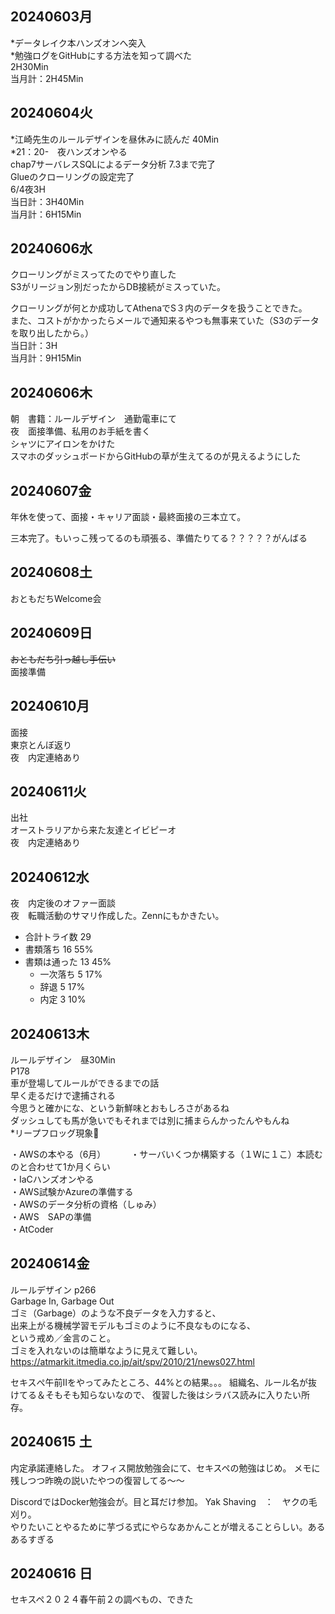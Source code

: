 ## 20240603月
*データレイク本ハンズオンへ突入  
*勉強ログをGitHubにする方法を知って調べた  
2H30Min  
当月計：2H45Min  

## 20240604火  
*江崎先生のルールデザインを昼休みに読んだ  40Min  
*21：20-　夜ハンズオンやる   
chap7サーバレスSQLによるデータ分析 7.3まで完了  
Glueのクローリングの設定完了  
6/4夜3H  
当日計：3H40Min  
当月計：6H15Min

## 20240606水
クローリングがミスってたのでやり直した  
S3がリージョン別だったからDB接続がミスっていた。  

クローリングが何とか成功してAthenaでS３内のデータを扱うことできた。  
また、コストがかかったらメールで通知来るやつも無事来ていた（S3のデータを取り出したから。）   
当日計：3H  
当月計：9H15Min  
  
## 20240606木
朝　書籍：ルールデザイン　通勤電車にて    
夜　面接準備、私用のお手紙を書く  
シャツにアイロンをかけた  
スマホのダッシュボードからGitHubの草が生えてるのが見えるようにした

## 20240607金
年休を使って、面接・キャリア面談・最終面接の三本立て。  

三本完了。もいっこ残ってるのも頑張る、準備たりてる？？？？？がんばる

## 20240608土
おともだちWelcome会

## 20240609日
~~おともだち引っ越し手伝い~~  
面接準備

## 20240610月
面接  
東京とんぼ返り  
夜　内定連絡あり    

## 20240611火
出社    
オーストラリアから来た友達とイビピーオ  
夜　内定連絡あり    

## 20240612水
夜　内定後のオファー面談    
夜　転職活動のサマリ作成した。Zennにもかきたい。

- 合計トライ数	29	
- 書類落ち	16	55%  
- 書類は通った	13	45%
  -   一次落ち	5	17%
  -   辞退	5	17%
  -   内定	3	10%  

## 20240613木
ルールデザイン　昼30Min  
P178  
車が登場してルールができるまでの話  
早く走るだけで逮捕される  
今思うと確かにな、という新鮮味とおもしろさがあるね  
ダッシュしても馬が急いでもそれまでは別に捕まらんかったんやもんね  
*リープフロッグ現象🐸  

・AWSの本やる（6月）  　 　
・サーバいくつか構築する（１Wに１こ）本読むのと合わせて1か月くらい　　  
・IaCハンズオンやる　　  
・AWS試験かAzureの準備する　　  
・AWSのデータ分析の資格（しゅみ）　　  
・AWS　SAPの準備　　  
・AtCoder　  　

## 20240614金  
ルールデザイン p266  
Garbage In, Garbage Out  
ゴミ（Garbage）のような不良データを入力すると、  
出来上がる機械学習モデルもゴミのように不良なものになる、  
という戒め／金言のこと。  
ゴミを入れないのは簡単なように見えて難しい。  
https://atmarkit.itmedia.co.jp/ait/spv/2010/21/news027.html

セキスぺ午前Ⅱをやってみたところ、44%との結果。。。
組織名、ルール名が抜けてる＆そもそも知らないなので、
復習した後はシラバス読みに入りたい所存。

## 20240615 土
内定承諾連絡した。
オフィス開放勉強会にて、セキスペの勉強はじめ。
メモに残しつつ昨晩の説いたやつの復習してる～～

DiscordではDocker勉強会が。目と耳だけ参加。
Yak Shaving　：　ヤクの毛刈り。  
やりたいことやるために芋づる式にやらなあかんことが増えることらしい。あるあるすぎる　

## 20240616 日
セキスペ２０２４春午前２の調べもの、できた
